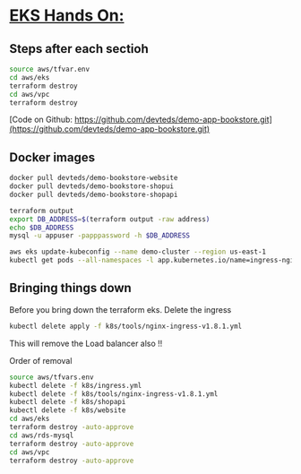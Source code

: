 # [EKS Hands On: ](https://www.udemy.com/course/kubernetes-on-aws-eks-hands-on-guide-for-devs-devops)

## Steps after each sectioh


```bash
source aws/tfvar.env
cd aws/eks
terraform destroy
cd aws/vpc
terraform destroy
```

[Code on Github: https://github.com/devteds/demo-app-bookstore.git](https://github.com/devteds/demo-app-bookstore.git)

## Docker images

```bash
docker pull devteds/demo-bookstore-website
docker pull devteds/demo-bookstore-shopui
docker pull devteds/demo-bookstore-shopapi
```

```bash
terraform output
export DB_ADDRESS=$(terraform output -raw address)
echo $DB_ADDRESS
mysql -u appuser -papppassword -h $DB_ADDRESS
```

```bash
aws eks update-kubeconfig --name demo-cluster --region us-east-1
kubectl get pods --all-namespaces -l app.kubernetes.io/name=ingress-nginx
```

## Bringing things down
Before you bring down the  terraform eks. Delete the ingress

```bash
kubectl delete apply -f k8s/tools/nginx-ingress-v1.8.1.yml
```

This will remove the Load balancer also !!

Order of removal

```bash
source aws/tfvars.env
kubectl delete -f k8s/ingress.yml
kubectl delete -f k8s/tools/nginx-ingress-v1.8.1.yml
kubectl delete -f k8s/shopapi
kubectl delete -f k8s/website
cd aws/eks
terraform destroy -auto-approve
cd aws/rds-mysql
terraform destroy -auto-approve
cd aws/vpc
terraform destroy -auto-approve
```

